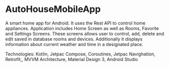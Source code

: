 # AutoHouseMobileApp
A smart home app for Android. It uses the Rest API to control home appliances.  Application includes Home Screen as well as Rooms, Favorite and Settings Screens. These screens allows user to control, add, delete and edit saved in database rooms and devices. Additionally it displays information about current weather and time in a designated place.

Technologies: Kotlin, Jetpac Compose, Coroutines, Jetpac Navighation, Retrofit,, MVVM Architecture, Material Design 3, Android Studio
